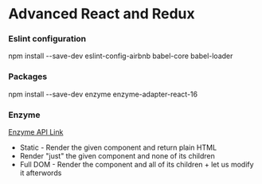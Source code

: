 # Advanced React and Redux

### Eslint configuration
npm install --save-dev eslint-config-airbnb babel-core babel-loader

### Packages
npm install --save-dev enzyme enzyme-adapter-react-16

### Enzyme
[Enzyme API Link](http://airbnb.io/enzyme/)
* Static - Render the given component and return plain HTML
* Render "just" the given component and none of its children
* Full DOM - Render the component and all of its children + let us modify it afterwords
